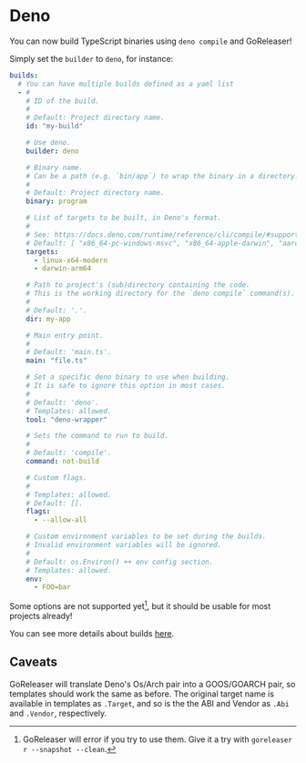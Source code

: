 # Deno

<!-- md:version v2.6-unreleased -->

<!-- md:alpha -->

You can now build TypeScript binaries using `deno compile` and GoReleaser!

Simply set the `builder` to `deno`, for instance:

```yaml title=".goreleaser.yaml"
builds:
  # You can have multiple builds defined as a yaml list
  - #
    # ID of the build.
    #
    # Default: Project directory name.
    id: "my-build"

    # Use deno.
    builder: deno

    # Binary name.
    # Can be a path (e.g. `bin/app`) to wrap the binary in a directory.
    #
    # Default: Project directory name.
    binary: program

    # List of targets to be built, in Deno's format.
    #
    # See: https://docs.deno.com/runtime/reference/cli/compile/#supported-targets
    # Default: [ "x86_64-pc-windows-msvc", "x86_64-apple-darwin", "aarch64-apple-darwin", "x86_64-unknown-linux-gnu", "aarch64-unknown-linux-gnu" ]
    targets:
      - linux-x64-modern
      - darwin-arm64

    # Path to project's (sub)directory containing the code.
    # This is the working directory for the `deno compile` command(s).
    #
    # Default: '.'.
    dir: my-app

    # Main entry point.
    #
    # Default: 'main.ts'.
    main: "file.ts"

    # Set a specific deno binary to use when building.
    # It is safe to ignore this option in most cases.
    #
    # Default: 'deno'.
    # Templates: allowed.
    tool: "deno-wrapper"

    # Sets the command to run to build.
    #
    # Default: 'compile'.
    command: not-build

    # Custom flags.
    #
    # Templates: allowed.
    # Default: [].
    flags:
      - --allow-all

    # Custom environment variables to be set during the builds.
    # Invalid environment variables will be ignored.
    #
    # Default: os.Environ() ++ env config section.
    # Templates: allowed.
    env:
      - FOO=bar
```

Some options are not supported yet[^fail], but it should be usable for
most projects already!

You can see more details about builds [here](./builds.md).

## Caveats

GoReleaser will translate Deno's Os/Arch pair into a GOOS/GOARCH pair, so
templates should work the same as before.
The original target name is available in templates as `.Target`, and so is the
the ABI and Vendor as `.Abi` and `.Vendor`, respectively.

[^fail]:
    GoReleaser will error if you try to use them. Give it a try with
    `goreleaser r --snapshot --clean`.

<!-- md:templates -->
